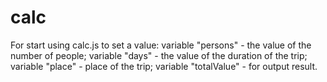 # calc

For start using calc.js to set a value: 
variable "persons" - the value of the number of people; 
variable "days" - the value of the duration of the trip; 
variable "place" - place of the trip;
variable "totalValue" - for output result.
